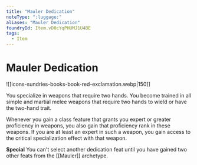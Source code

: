 ```yaml
---
title: "Mauler Dedication"
noteType: ":luggage:"
aliases: "Mauler Dedication"
foundryId: Item.vD0cYqPHUMJ1U4BE
tags:
  - Item
---
```


# Mauler Dedication
![[icons-sundries-books-book-red-exclamation.webp|150]]

You specialize in weapons that require two hands. You become trained in all simple and martial melee weapons that require two hands to wield or have the two-hand trait.

Whenever you gain a class feature that grants you expert or greater proficiency in weapons, you also gain that proficiency rank in these weapons. If you are at least an expert in such a weapon, you gain access to the critical specialization effect with that weapon.

**Special** You can't select another dedication feat until you have gained two other feats from the [[Mauler]] archetype.
